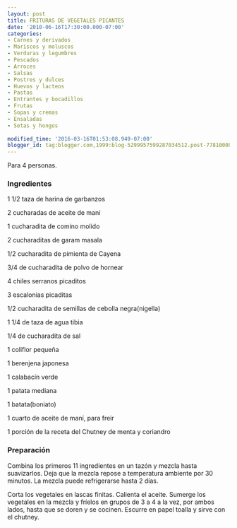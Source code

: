 ```yaml
---
layout: post
title: FRITURAS DE VEGETALES PICANTES
date: '2010-06-16T17:30:00.000-07:00'
categories:
- Carnes y derivados
- Mariscos y moluscos
- Verduras y legumbres
- Pescados
- Arroces
- Salsas
- Postres y dulces
- Huevos y lacteos
- Pastas
- Entrantes y bocadillos
- Frutas
- Sopas y cremas
- Ensaladas
- Setas y hongos
 
modified_time: '2016-03-16T01:53:08.949-07:00'
blogger_id: tag:blogger.com,1999:blog-5299957599287034512.post-7781000848113286848
---
```


Para 4 personas.

<h3>Ingredientes</h3>

1 1/2 taza de harina de garbanzos

2 cucharadas de aceite de maní

1 cucharadita de comino molido

2 cucharaditas de garam masala

1/2 cucharadita de pimienta de Cayena

3/4 de cucharadita de polvo de hornear

4 chiles serranos picaditos

3 escalonias picaditas

1/2 cucharadita de semillas de cebolla negra(nigella)

1 1/4 de taza de agua tibia

1/4 de cucharadita de sal

1 coliflor pequeña

1 berenjena japonesa

1 calabacín verde

1 patata mediana

1 batata(boniato)

1 cuarto de aceite de maní, para freir

1 porción de la receta del Chutney de menta y coriandro

<h3>Preparación</h3>

Combina los primeros 11 ingredientes en un tazón y mezcla hasta suavizarlos. Deja que la mezcla repose a temperatura ambiente por 30 minutos. La mezcla puede refrigerarse hasta 2 días.

Corta los vegetales en lascas finitas. Calienta el aceite. Sumerge los vegetales en la mezcla y fríelos en grupos de 3 a 4 a la vez, por ambos lados, hasta que se doren y se cocinen. Escurre en papel toalla y sirve con el chutney.

